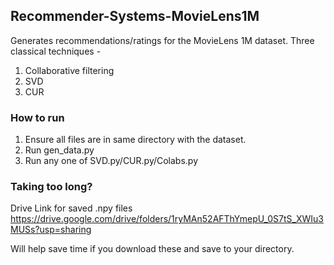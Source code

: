 ## Recommender-Systems-MovieLens1M
Generates recommendations/ratings for the MovieLens 1M dataset. Three classical techniques - 
1. Collaborative filtering
2. SVD
3. CUR 

### How to run
1. Ensure all files are in same directory with the dataset.
2. Run gen_data.py
3. Run any one of SVD.py/CUR.py/Colabs.py

### Taking too long?
Drive Link for saved .npy files
https://drive.google.com/drive/folders/1ryMAn52AFThYmepU_0S7tS_XWIu3MUSs?usp=sharing

Will help save time if you download these and save to your directory.


